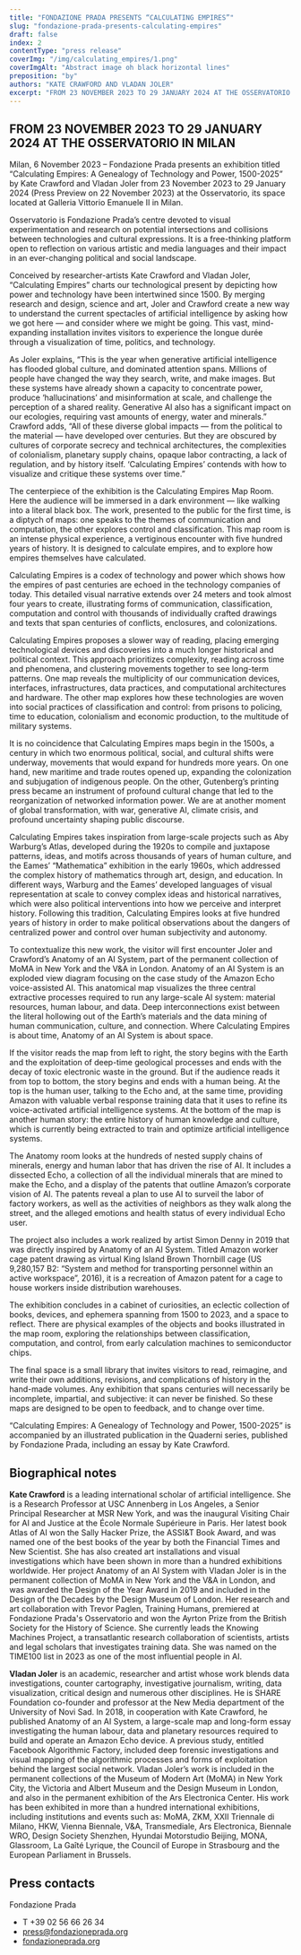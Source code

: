 ```yaml
---
title: "FONDAZIONE PRADA PRESENTS “CALCULATING EMPIRES”"
slug: "fondazione-prada-presents-calculating-empires"
draft: false
index: 2
contentType: "press release"
coverImg: "/img/calculating_empires/1.png"
coverImgAlt: "Abstract image oh black horizontal lines"
preposition: "by"
authors: "KATE CRAWFORD AND VLADAN JOLER"
excerpt: "FROM 23 NOVEMBER 2023 TO 29 JANUARY 2024 AT THE OSSERVATORIO IN MILAN "
---
```

## FROM 23 NOVEMBER 2023 TO 29 JANUARY 2024 AT THE OSSERVATORIO IN MILAN

Milan, 6 November 2023 – Fondazione Prada presents an exhibition titled “Calculating Empires: A Genealogy of Technology and Power, 1500-2025” by Kate Crawford and Vladan Joler from 23 November 2023 to 29 January 2024 (Press Preview on 22 November 2023) at the Osservatorio, its space located at Galleria Vittorio Emanuele II in Milan. 

Osservatorio is Fondazione Prada’s centre devoted to visual experimentation and research on potential intersections and collisions between technologies and cultural expressions. It is a free-thinking platform open to reflection on various artistic and media languages and their impact in an ever-changing political and social landscape.

Conceived by researcher-artists Kate Crawford and Vladan Joler, “Calculating Empires” charts our technological present by depicting how power and technology have been intertwined since 1500. By merging research and design, science and art, Joler and Crawford create a new way to understand the current spectacles of artificial intelligence by asking how we got here — and consider where we might be going. This vast, mind-expanding installation invites visitors to experience the longue durée through a visualization of time, politics, and technology.   

As Joler explains, “This is the year when generative artificial intelligence has flooded global culture, and dominated attention spans. Millions of people have changed the way they search, write, and make images. But these systems have already shown a capacity to concentrate power, produce ‘hallucinations’ and misinformation at scale, and challenge the perception of a shared reality. Generative AI also has a significant impact on our ecologies, requiring vast amounts of energy, water and minerals.” Crawford adds, “All of these diverse global impacts — from the political to the material — have developed over centuries. But they are obscured by cultures of corporate secrecy and technical architectures, the complexities of colonialism, planetary supply chains, opaque labor contracting, a lack of regulation, and by history itself. ‘Calculating Empires’ contends with how to visualize and critique these systems over time.”

The centerpiece of the exhibition is the Calculating Empires Map Room. Here the audience will be immersed in a dark environment — like walking into a literal black box. The work, presented to the public for the first time, is a diptych of maps: one speaks to the themes of communication and computation, the other explores control and classification. This map room is an intense physical experience, a vertiginous encounter with five hundred years of history. It is designed to calculate empires, and to explore how empires themselves have calculated.

Calculating Empires is a codex of technology and power which shows how the empires of past centuries are echoed in the technology companies of today. This detailed visual narrative extends over 24 meters and took almost four years to create, illustrating forms of communication, classification, computation and control with thousands of individually crafted drawings and texts that span centuries of conflicts, enclosures, and colonizations.

Calculating Empires proposes a slower way of reading, placing emerging technological devices and discoveries into a much longer historical and political context. This approach prioritizes complexity, reading across time and phenomena, and clustering movements together to see long-term patterns. One map reveals the multiplicity of our communication devices, interfaces, infrastructures, data practices, and computational architectures and hardware. The other map explores how these technologies are woven into social practices of classification and control: from prisons to policing, time to education, colonialism and economic production, to the multitude of military systems.

It is no coincidence that Calculating Empires maps begin in the 1500s, a century in which two enormous political, social, and cultural shifts were underway, movements that would expand for hundreds more years. On one hand, new maritime and trade routes opened up, expanding the colonization and subjugation of indigenous people. On the other, Gutenberg’s printing press became an instrument of profound cultural change that led to the reorganization of networked information power. We are at another moment of global transformation, with war, generative AI, climate crisis, and profound uncertainty shaping public discourse.  

Calculating Empires takes inspiration from large-scale projects such as Aby Warburg’s Atlas, developed during the 1920s to compile and juxtapose patterns, ideas, and motifs across thousands of years of human culture, and the Eames’ “Mathematica” exhibition in the early 1960s, which addressed the complex history of mathematics through art, design, and education.  In different ways, Warburg and the Eames’ developed languages of visual representation at scale to convey complex ideas and historical narratives, which were also political interventions into how we perceive and interpret history. Following this tradition, Calculating Empires looks at five hundred years of history in order to make political observations about the dangers of centralized power and control over human subjectivity and autonomy.

To contextualize this new work, the visitor will first encounter Joler and Crawford’s Anatomy of an AI System, part of the permanent collection of MoMA in New York and the V&A in London. Anatomy of an AI System is an exploded view diagram focusing on the case study of the Amazon Echo voice-assisted AI. This anatomical map visualizes the three central extractive processes required to run any large-scale AI system: material resources, human labour, and data. Deep interconnections exist between the literal hollowing out of the Earth’s materials and the data mining of human communication, culture, and connection. Where Calculating Empires is about time, Anatomy of an AI System  is about space. 

If the visitor reads the map from left to right, the story begins with the Earth and the exploitation of deep-time geological processes and ends with the decay of toxic electronic waste in the ground. But if the audience reads it from top to bottom, the story begins and ends with a human being. At the top is the human user, talking to the Echo and, at the same time, providing Amazon with valuable verbal response training data that it uses to refine its voice-activated artificial intelligence systems. At the bottom of the map is another human story: the entire history of human knowledge and culture, which is currently being extracted to train and optimize artificial intelligence systems.

The Anatomy room looks at the hundreds of nested supply chains of minerals, energy and human labor that has driven the rise of AI. It includes a dissected Echo, a collection of all the individual minerals that are mined to make the Echo, and a display of the patents that outline Amazon’s corporate vision of AI. The patents reveal a plan to use AI to surveil the labor of factory workers, as well as the activities of neighbors as they walk along the street, and the alleged emotions and health status of every individual Echo user. 

The project also includes a work realized by artist Simon Denny in 2019 that was directly inspired by Anatomy of an AI System. Titled Amazon worker cage patent drawing as virtual King Island Brown Thornbill cage (US 9,280,157 B2: “System and method for transporting personnel within an active workspace”, 2016), it is a recreation of Amazon patent for a cage to house workers inside distribution warehouses. 

The exhibition concludes in a cabinet of curiosities, an eclectic collection of books, devices, and ephemera spanning from 1500 to 2023, and a space to reflect. There are physical examples of the objects and books illustrated in the map room, exploring the relationships between classification, computation, and control, from early calculation machines to semiconductor chips.

The final space is a small library that invites visitors to read, reimagine, and write their own additions, revisions, and complications of history in the hand-made volumes. Any exhibition that spans centuries will necessarily be incomplete, impartial, and subjective: it can never be finished. So these maps are designed to be open to feedback, and to change over time. 

“Calculating Empires: A Genealogy of Technology and Power, 1500-2025” is accompanied by an illustrated publication in the Quaderni series, published by Fondazione Prada, including an essay by Kate Crawford.


## Biographical notes

**Kate Crawford** is a leading international scholar of artificial intelligence. She is a Research Professor at USC Annenberg in Los Angeles, a Senior Principal Researcher at MSR New York, and was the inaugural Visiting Chair for AI and Justice at the École Normale Supérieure in Paris. Her latest book Atlas of AI won the Sally Hacker Prize, the ASSI&T Book Award, and was named one of the best books of the year by both the Financial Times and New Scientist. She has also created art installations and visual investigations which have been shown in more than a hundred exhibitions worldwide. Her project Anatomy of an AI System with Vladan Joler is in the permanent collection of MoMA in New York and the V&A in London, and was awarded the Design of the Year Award in 2019 and included in the Design of the Decades by the Design Museum of London. Her research and art collaboration with Trevor Paglen, Training Humans, premiered at Fondazione Prada's Osservatorio and won the Ayrton Prize from the British Society for the History of Science. She currently leads the Knowing Machines Project, a transatlantic research collaboration of scientists, artists and legal scholars that investigates training data. She was named on the TIME100 list in 2023 as one of the most influential people in AI.

**Vladan Joler** is an academic, researcher and artist whose work blends data investigations, counter cartography, investigative journalism, writing, data visualization, critical design and numerous other disciplines. He is SHARE Foundation co-founder and professor at the New Media department of the University of Novi Sad. In 2018, in cooperation with Kate Crawford, he published Anatomy of an AI System, a large-scale map and long-form essay  investigating the human labour, data and planetary resources required to build and operate an Amazon  Echo device. A previous study, entitled Facebook Algorithmic Factory, included deep forensic investigations and visual mapping of the algorithmic processes and forms of exploitation behind the largest social network. Vladan Joler’s work is included in the permanent collections of the Museum of Modern Art (MoMA) in New York City, the Victoria and  Albert Museum and the Design Museum in London, and also in the permanent exhibition of the Ars  Electronica Center. His work has been exhibited in more than a hundred international exhibitions,  including institutions and events such as: MoMA, ZKM, XXII Triennale di Milano, HKW, Vienna  Biennale, V&A, Transmediale, Ars Electronica, Biennale WRO, Design Society Shenzhen, Hyundai Motorstudio Beijing, MONA, Glassroom, La Gaîté Lyrique, the Council of Europe in Strasbourg and the European Parliament in Brussels.

## Press contacts

Fondazione Prada

- T +39 02 56 66 26 34 
- press@fondazioneprada.org 
- [fondazioneprada.org](https://www.fondazioneprada.org/?lang=en) 

